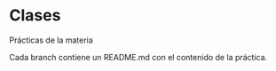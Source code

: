 # Clases
Prácticas de la materia

Cada branch contiene un README.md con el contenido de la práctica.
